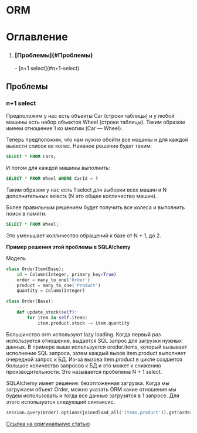 ORM
===

# Оглавление

1. <h3>[Проблемы](#Проблемы)</h3>
    - [n+1 select](#n+1-select)
    
    
<a name='Проблемы'></a>
## Проблемы

<a name='n+1-select'></a>
### n+1 select

Предположим у нас есть объекты Car (строки таблицы) и у любой машины есть
набор объектов Wheel (строки таблицы). Таким образом имеем отношение 1 ко 
многим (Car — Wheel).

Теперь предположим, что нам нужно обойти все машины и для каждой вывести 
список ее колес. Наивное решение будет таким:

```sql
SELECT * FROM Cars;
```

И потом для каждой машины выполнить:

```sql
SELECT * FROM Wheel WHERE CarId = ?
```

Таким образом у нас есть 1 select для выборки всех машин и N дополнительных 
selects (N это общее колличество машин).

Более правильным решением будет получить все колеса и выполнить поиск в памяти.

```sql
SELECT * FROM Wheel;
```

Это уменьшает колличество обращений к базе от N + 1, до 2.

**Пример решения этой проблемы в SQLAlchemy**

Модель

```python
class OrderItem(Base):
    id = Column(Integer, primary_key=True)
    order = many_to_one('Order')
    product = many_to_one('Product')
    quantity = Column(Integer)

class Order(Base):
    ...
    def update_stock(self):
        for item in self.items:
            item.product.stock -= item.quantity
```

Большинство orm используют lazy loading. Когда первый раз используется 
отношение, выдается SQL запрос для загрузки нужных данных. В примере выше 
используется oreder.items, который вызывает исполнение SQL запроса, затем 
каждый вызов item.product выполняет очередной запрос к БД. Из-за вызова 
item.product в цикле создается большое количество запросов к БД и это может 
к снижению производительности. Это называется пробелема N + 1 select.

SQLAlchemy имеет решение: безотложенная загрузка. Когда мы загружаем объект 
Order, можно указать ORM какие отношения мы будем использовать и тогда все 
данные загрузятся в 1 запросе. Для этого используется следующий синтаксис.

```python
session.query(Order).options(joinedload_all('items.product')).get(order_id)
```

[Ссылка на оригинальную статью](http://pajhome.org.uk/blog/10_reasons_to_love_sqlalchemy.html)
